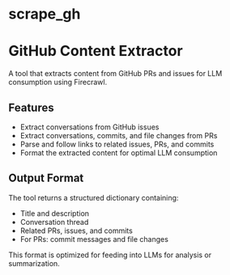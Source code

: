# scrape_gh

# GitHub Content Extractor

A tool that extracts content from GitHub PRs and issues for LLM consumption using Firecrawl.

## Features

- Extract conversations from GitHub issues
- Extract conversations, commits, and file changes from PRs
- Parse and follow links to related issues, PRs, and commits
- Format the extracted content for optimal LLM consumption



## Output Format

The tool returns a structured dictionary containing:
- Title and description
- Conversation thread
- Related PRs, issues, and commits
- For PRs: commit messages and file changes

This format is optimized for feeding into LLMs for analysis or summarization.